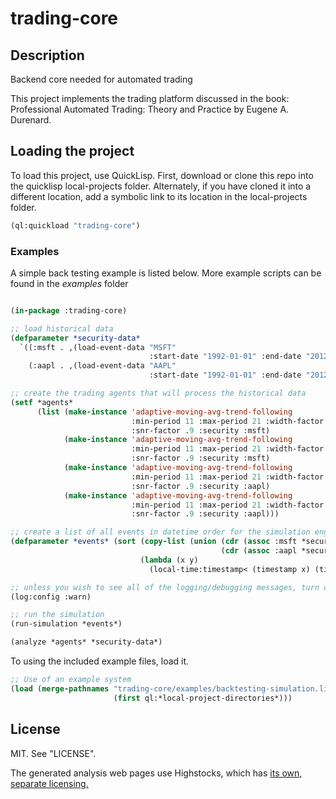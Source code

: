 trading-core
============

Description
-----------
Backend core needed for automated trading

This project implements the trading platform discussed in the book:
Professional Automated Trading: Theory and Practice by Eugene A. Durenard.

Loading the project
-------------------
To load this project, use QuickLisp.  First, download or clone this repo into the quicklisp local-projects folder.
Alternately, if you have cloned it into a different location, add a symbolic link to its location in the local-projects
folder.

```lisp
(ql:quickload "trading-core")
```

### Examples
A simple back testing example is listed below.  More example scripts can be
found in the *examples* folder

```lisp

(in-package :trading-core)

;; load historical data
(defparameter *security-data*
  `((:msft . ,(load-event-data "MSFT"
                               :start-date "1992-01-01" :end-date "2012-01-01"))
    (:aapl . ,(load-event-data "AAPL"
                               :start-date "1992-01-01" :end-date "2012-01-01"))))

;; create the trading agents that will process the historical data
(setf *agents*
      (list (make-instance 'adaptive-moving-avg-trend-following
                           :min-period 11 :max-period 21 :width-factor 1.5
                           :snr-factor .9 :security :msft)
            (make-instance 'adaptive-moving-avg-trend-following
                           :min-period 11 :max-period 21 :width-factor 1.2
                           :snr-factor .9 :security :msft)
            (make-instance 'adaptive-moving-avg-trend-following
                           :min-period 11 :max-period 21 :width-factor 1.5
                           :snr-factor .9 :security :aapl)
            (make-instance 'adaptive-moving-avg-trend-following
                           :min-period 11 :max-period 21 :width-factor 1.2
                           :snr-factor .9 :security :aapl)))

;; create a list of all events in datetime order for the simulation engine
(defparameter *events* (sort (copy-list (union (cdr (assoc :msft *security-data*))
                                               (cdr (assoc :aapl *security-data*))))
                             (lambda (x y)
                               (local-time:timestamp< (timestamp x) (timestamp y)))))

;; unless you wish to see all of the logging/debugging messages, turn off logging
(log:config :warn)

;; run the simulation
(run-simulation *events*)

(analyze *agents* *security-data*)
```

To using the included example files, load it.

```lisp
;; Use of an example system
(load (merge-pathnames "trading-core/examples/backtesting-simulation.lisp"
                       (first ql:*local-project-directories*)))

```

License
-------
MIT. See "LICENSE".

The generated analysis web pages use Highstocks, which has [its own, separate licensing.](http://shop.highsoft.com/highstock.html)

